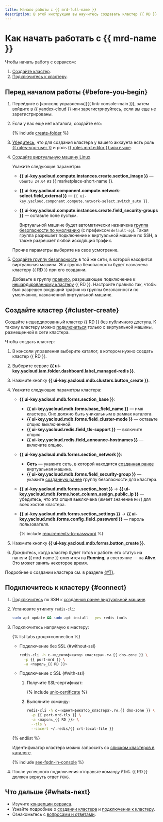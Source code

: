 ```yaml
---
title: Начало работы с {{ mrd-full-name }}
description: В этой инструкции вы научитесь создавать кластер {{ RD }} и подключаться к нему.
---
```


# Как начать работать с {{ mrd-name }}

Чтобы начать работу с сервисом:
1. [Создайте кластер](#cluster-create).
1. [Подключитесь к кластеру](#connect).


## Перед началом работы {#before-you-begin}

1. Перейдите в [консоль управления]({{ link-console-main }}), затем войдите в {{ yandex-cloud }} или зарегистрируйтесь, если вы еще не зарегистрированы.

1. Если у вас еще нет каталога, создайте его:

   {% include [create-folder](../_includes/create-folder.md) %}

1. [Убедитесь](../iam/operations/roles/get-assigned-roles.md), что для создания кластера у вашего аккаунта есть роль [{{ roles-vpc-user }}](../vpc/security/index.md#vpc-user) и роль [{{ roles.mrd.editor }} или выше](security/index.md#roles-list).

1. [Создайте виртуальную машину Linux](../compute/operations/vm-create/create-linux-vm.md#console_1).

    Укажите следующие параметры:

    * **{{ ui-key.yacloud.compute.instances.create.section_image }}** — `Ubuntu 24.04` из {{ marketplace-short-name }}.
    * **{{ ui-key.yacloud.component.compute.network-select.field_external }}** — `{{ ui-key.yacloud.component.compute.network-select.switch_auto }}`.
    * **{{ ui-key.yacloud.compute.instances.create.field_security-groups }}** — оставьте поле пустым.

        Виртуальной машине будет автоматически назначена [группа безопасности по умолчанию](../vpc/concepts/security-groups.md) (с префиксом `default-sg`). Такая группа разрешает подключение к виртуальной машине по SSH, а также разрешает любой исходящий трафик.

    Прочие параметры выберите на свое усмотрение.

1. [Создайте группу безопасности](../vpc/operations/security-group-create.md) в той же сети, в которой находится виртуальная машина. Эта группа безопасности будет назначена кластеру {{ RD }} при его создании.

    Добавьте в группу [правило](./operations/connect/index.md#configuring-security-groups), разрешающее подключение к [нешардированному кластеру](./concepts/sharding.md) {{ RD }}. Настройте правило так, чтобы был разрешен входящий трафик из группы безопасности по умолчанию, назначенной виртуальной машине.


## Создайте кластер {#cluster-create}


Создайте нешардированный кластер {{ RD }} [без публичного доступа](./concepts/network.md#public-access-to-host). К такому кластеру можно [подключиться](#connect) только с виртуальной машины, размещенной в сети кластера.


Чтобы создать кластер:

1. В консоли управления выберите каталог, в котором нужно создать кластер {{ RD }}.
1. Выберите сервис **{{ ui-key.yacloud.iam.folder.dashboard.label_managed-redis }}**.
1. Нажмите кнопку **{{ ui-key.yacloud.mdb.clusters.button_create }}**.
1. Укажите следующие параметры кластера:

    * **{{ ui-key.yacloud.mdb.forms.section_base }}**:

        * **{{ ui-key.yacloud.mdb.forms.base_field_name }}** — имя кластера. Оно должно быть уникальным в рамках каталога.
        * **{{ ui-key.yacloud.mdb.forms.field_cluster-mode }}** — оставьте опцию выключенной.
        * **{{ ui-key.yacloud.redis.field_tls-support }}** — включите опцию.
        * **{{ ui-key.yacloud.redis.field_announce-hostnames }}** — включите опцию.

    * **{{ ui-key.yacloud.mdb.forms.section_network }}**:

        * **Сеть** — укажите сеть, в которой находится [созданная ранее](#before-you-begin) виртуальная машина.
        * **{{ ui-key.yacloud.mdb.forms.field_security-group }}** — укажите [созданную ранее](#before-you-begin) группу безопасности для кластера.

    * **{{ ui-key.yacloud.mdb.forms.section_host }}** → **{{ ui-key.yacloud.mdb.forms.host_column_assign_public_ip }}** — убедитесь, что эта опция выключена (имеет значение `Нет`) для всех хостов кластера.

    * **{{ ui-key.yacloud.mdb.forms.section_settings }}** → **{{ ui-key.yacloud.mdb.forms.config_field_password }}** — пароль пользователя.

        {% include [requirements-to-password](../_includes/mdb/mrd/requirements-to-password.md) %}

1. Нажмите кнопку **{{ ui-key.yacloud.mdb.forms.button_create }}**.
1. Дождитесь, когда кластер будет готов к работе: его статус на панели {{ mrd-name }} сменится на **Running**, а состояние — на **Alive**. Это может занять некоторое время.

Подробнее о создании кластера см. в разделе [{#T}](./operations/cluster-create.md).

## Подключитесь к кластеру {#connect}

1. [Подключитесь](../compute/operations/vm-connect/ssh.md) по SSH к [созданной ранее виртуальной машине](#before-you-begin).

1. Установите утилиту `redis-cli`:

    ```bash
    sudo apt update && sudo apt install --yes redis-tools
    ```

1. Подключитесь напрямую к мастеру:

    {% list tabs group=connection %}

    - Подключение без SSL {#without-ssl}

        ```bash
        redis-cli -h c-<идентификатор_кластера>.rw.{{ dns-zone }} \
          -p {{ port-mrd }} \
          -a <пароль_{{ RD }}>
        ```

    - Подключение с SSL {#with-ssl}

        1. Получите SSL-сертификат:

            {% include [unix-certificate](../_includes/mdb/mrd/unix-certificate.md) %}

        1. Выполните команду:

            ```bash
            redis-cli -h c-<идентификатор_кластера>.rw.{{ dns-zone }} \
              -p {{ port-mrd-tls }} \
              -a <пароль_{{ RD }}> \
              --tls \
              --cacert ~/.redis/{{ crt-local-file }}
            ```

    {% endlist %}

    Идентификатор кластера можно запросить со [списком кластеров в каталоге](./operations/cluster-list.md#list-clusters).

    {% include [see-fqdn-in-console](../_includes/mdb/see-fqdn-in-console.md) %}

1. После успешного подключения отправьте команду `PING`. {{ RD }} должен вернуть ответ `PONG`.

## Что дальше {#whats-next}

* Изучите [концепции сервиса](concepts/index.md).
* Узнайте подробнее о [создании кластера](operations/cluster-create.md) и [подключении к кластеру](operations/connect/index.md).
* Ознакомьтесь с [вопросами и ответами](qa/general.md).
